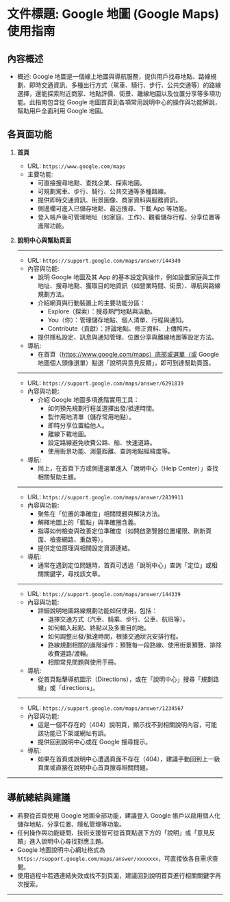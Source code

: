# 文件標題: Google 地圖 (Google Maps) 使用指南

## 內容概述
- 概述: Google 地圖是一個線上地圖與導航服務，提供用戶找尋地點、路線規劃、即時交通資訊、多種出行方式（駕車、騎行、步行、公共交通等）的路線選擇，還能探索附近商家、地點評價、街景、離線地圖以及位置分享等多項功能。此指南包含從 Google 地圖首頁到各項常用說明中心的操作與功能解說，幫助用戶全面利用 Google 地圖。

## 各頁面功能
1. **首頁**
   - URL: `https://www.google.com/maps`
   - 主要功能: 
     - 可直接搜尋地點、查找企業、探索地圖。
     - 可規劃駕車、步行、騎行、公共交通等多種路線。
     - 提供即時交通資訊、街景圖像、商家資料與服務資訊。
     - 側邊欄可進入已儲存地點、最近搜尋、下載 App 等功能。
     - 登入帳戶後可管理地址（如家庭、工作）、觀看儲存行程、分享位置等進階功能。

2. **說明中心與幫助頁面**

   ---
   - URL: `https://support.google.com/maps/answer/144349`
   - 內容與功能:
     - 說明 Google 地圖及其 App 的基本設定與操作，例如設置家庭與工作地址、搜尋地點、獲取目的地資訊（如營業時間、街景）、導航與路線規劃方法。
     - 介紹網頁與行動裝置上的主要功能分區：
         - Explore（探索）：搜尋熱門地點與活動。
         - You（你）：管理儲存地點、個人清單、行程與通知。
         - Contribute（貢獻）：評論地點、修正資料、上傳照片。
     - 提供隱私設定、訊息與通知管理、位置分享與離線地圖等設定方法。
   - 導航:  
     - 在首頁（https://www.google.com/maps）底部或選單（或 Google 地圖個人頭像選單）點選「說明與意見反饋」，即可到達幫助頁面。
   
   ---
   - URL: `https://support.google.com/maps/answer/6291839`
   - 內容與功能:
     - 介紹 Google 地圖多項進階實用工具：
         - 如何預先規劃行程並選擇出發/抵達時間。
         - 製作用地清單（儲存常用地點）。
         - 即時分享位置給他人。
         - 離線下載地圖。
         - 設定路線避免收費公路、船、快速道路。
         - 使用街景功能、測量距離、查詢地點經緯度等。
   - 導航:
     - 同上，在首頁下方或側邊選單進入「說明中心（Help Center）」查找相關幫助主題。
   
   ---
   - URL: `https://support.google.com/maps/answer/2839911`
   - 內容與功能:
     - 聚焦在「位置的準確度」相關問題與解決方法。
     - 解釋地圖上的「藍點」與準確圈含義。
     - 指導如何檢查與改善定位準確度（如開啟瀏覽器位置權限、刷新頁面、檢查網路、重啟等）。
     - 提供定位原理與相關設定資源連結。
   - 導航:
     - 通常在遇到定位問題時，首頁可透過「說明中心」查詢「定位」或相關關鍵字，尋找該文章。

   ---
   - URL: `https://support.google.com/maps/answer/144339`
   - 內容與功能:
     - 詳細說明地圖路線規劃功能如何使用，包括：
         - 選擇交通方式（汽車、騎乘、步行、公車、航班等）。
         - 如何輸入起點、終點以及多重目的地。
         - 如何調整出發/抵達時間，根據交通狀況安排行程。
         - 路線規劃相關的進階操作：預覽每一段路線、使用街景預覽、排除收費道路/渡輪。
         - 相關常見問題與使用手冊。
   - 導航:
     - 從首頁點擊導航圖示（Directions），或在「說明中心」搜尋「規劃路線」或「directions」。

   ---
   - URL: `https://support.google.com/maps/answer/1234567`
   - 內容與功能:
     - 這是一個不存在的（404）說明頁，顯示找不到相關說明內容，可能該功能已下架或網址有誤。
     - 提供回到說明中心或在 Google 搜尋提示。
   - 導航:
     - 如果在首頁或說明中心遭遇頁面不存在（404），建議手動回到上一級頁面或直接在說明中心首頁搜尋相關問題。
   
---

## 導航總結與建議
- 若要從首頁使用 Google 地圖全部功能，建議登入 Google 帳戶以啟用個人化儲存地點、分享位置、隱私管理等功能。
- 任何操作與功能疑問、技術支援皆可從首頁點選下方的「說明」或「意見反饋」進入說明中心尋找對應主題。
- Google 地圖說明中心網址格式為 `https://support.google.com/maps/answer/xxxxxxx`，可直接依各自需求查閱。
- 使用過程中若遇連結失效或找不到頁面，建議回到說明首頁進行相關關鍵字再次搜索。

---
